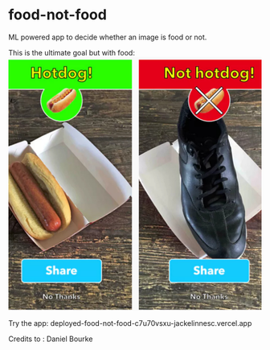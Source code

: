 
# food-not-food
ML powered app to decide whether an image is food or not.

This is the ultimate goal but with food:
<img src="https://github.com/JackelinneSC/food-not-food/blob/main/not_hot_dog_app.jpeg">

Try the app: deployed-food-not-food-c7u70vsxu-jackelinnesc.vercel.app

Credits to : Daniel Bourke

